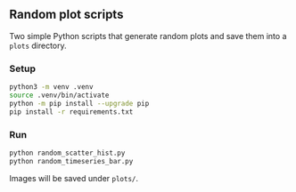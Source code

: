 ## Random plot scripts

Two simple Python scripts that generate random plots and save them into a `plots` directory.

### Setup

```bash
python3 -m venv .venv
source .venv/bin/activate
python -m pip install --upgrade pip
pip install -r requirements.txt
```

### Run

```bash
python random_scatter_hist.py
python random_timeseries_bar.py
```

Images will be saved under `plots/`.



